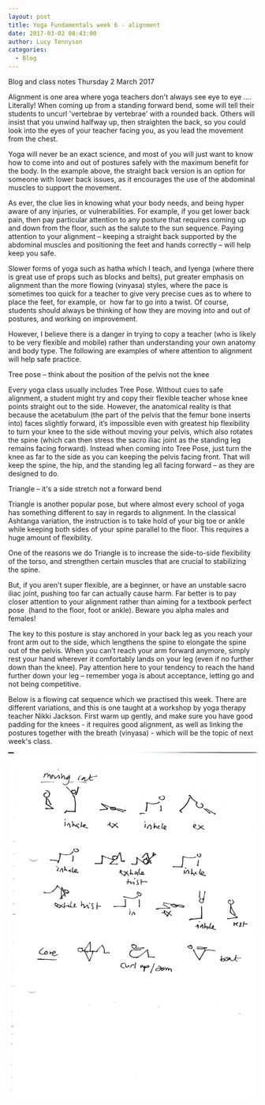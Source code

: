 ```yaml
---
layout: post
title: Yoga Fundamentals week 6 - alignment
date: 2017-03-02 08:43:00
author: Lucy Tennyson
categories:
  - Blog
---
```



Blog and class notes Thursday 2 March 2017&nbsp;

Alignment is one area where yoga teachers don't always see eye to eye …. Literally! When coming up from a standing forward bend, some will tell their students to uncurl 'vertebrae by vertebrae' with a rounded back. Others will insist that you unwind halfway up, then straighten the back, so you could look into the eyes of your teacher facing you, as you lead the movement from the chest.

Yoga will never be an exact science, and most of you will just want to know how to come into and out of postures safely with the maximum benefit for the body. In the example above, the straight back version is an option for someone with lower back issues, as it encourages the use of the abdominal muscles to support the movement.

As ever, the clue lies in knowing what your body needs, and being hyper aware of any injuries, or vulnerabilities. For example, if you get lower back pain, then pay particular attention to any posture that requires coming up and down from the floor, such as the salute to the sun sequence. Paying attention to your alignment – keeping a straight back supported by the abdominal muscles and positioning the feet and hands correctly – will help keep you safe.

Slower forms of yoga such as hatha which I teach, and Iyenga (where there is great use of props such as blocks and belts), put greater emphasis on alignment than the more flowing (vinyasa) styles, where the pace is sometimes too quick for a teacher to give very precise cues as to where to place the feet, for example, or &nbsp;how far to go into a twist. Of course, students should always be thinking of how they are moving into and out of postures, and working on improvement.

However, I believe there is a danger in trying to copy a teacher (who is likely to be very flexible and mobile) rather than understanding your own anatomy and body type. The following are examples of where attention to alignment will help safe practice.

Tree pose – think about the position of the pelvis not the knee

Every yoga class usually includes Tree Pose. Without cues to safe alignment, a student might try and copy their flexible teacher whose knee points straight out to the side. However, the anatomical reality is that because the acetabulum (the part of the pelvis that the femur bone inserts into) faces slightly forward, it’s impossible even with greatest hip flexibility to turn your knee to the side without moving your pelvis, which also rotates the spine (which can then stress the sacro iliac joint as the standing leg remains facing forward). Instead when coming into Tree Pose, just turn the knee as far to the side as you can keeping the pelvis facing front. That will keep the spine, the hip, and the standing leg all facing forward – as they are designed to do.

Triangle – it's a side stretch not a forward bend

Triangle is another popular pose, but where almost every school of yoga has something different to say in regards to alignment. In the classical Ashtanga variation, the instruction is to take hold of your big toe or ankle while keeping both sides of your spine parallel to the floor. This requires a huge amount of flexibility.

One of the reasons we do Triangle is to increase the side-to-side flexibility of the torso, and strengthen certain muscles that are crucial to stabilizing the spine.

But, if you aren't super flexible, are a beginner, or have an unstable sacro iliac joint, pushing too far can actually cause harm. Far better is to pay closer attention to your alignment rather than aiming for a textbook perfect pose &nbsp;(hand to the floor, foot or ankle). Beware you alpha males and females!

The key to this posture is stay anchored in your back leg as you reach your front arm out to the side, which lengthens the spine to elongate the spine out of the pelvis. When you can’t reach your arm forward anymore, simply rest your hand wherever it comfortably lands on your leg (even if no further down than the knee). Pay attention here to your tendency to reach the hand further down your leg – remember yoga is about acceptance, letting go and not being competitive.

Below is a flowing cat sequence which we practised this week. There are different variations, and this is one taught at a workshop by yoga therapy teacher Nikki Jackson. First warm up gently, and make sure you have good padding for the knees - it requires good alignment, as well as linking the postures together with the breath (vinyasa) - which will be the topic of next week's class.

![](/uploads/versions/cat---x----1788-2492x---.jpg)
